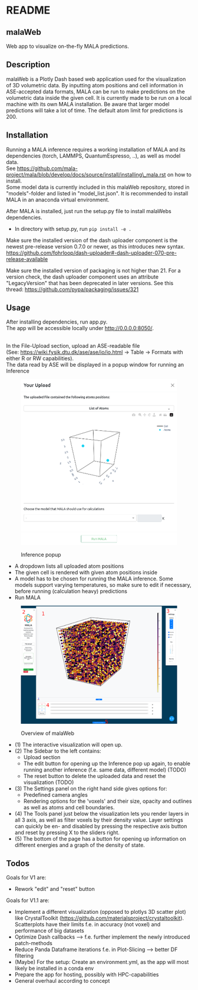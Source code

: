 # README

## malaWeb

Web app to visualize on-the-fly MALA predictions.

## Description

malaWeb is a Plotly Dash based web application used for the visualization of 3D volumetric data. By inputting atom positions and cell information in ASE-accepted data formats, MALA can be run to make predictions on the volumetric data inside the given cell. It is currently made to be run on a local machine with its own MALA installation. Be aware that larger model predictions will take a lot of time. The default atom limit for predictions is 200.

## Installation

Running a MALA inference requires a working installation of MALA and its dependencies (torch, LAMMPS, QuantumEspresso, ..), as well as model data.\
See https://github.com/mala-project/mala/blob/develop/docs/source/install/installing\_mala.rst on how to install.\
Some model data is currently included in this malaWeb repository, stored in "models"-folder and listed in "model\_list.json". It is recommended to install MALA in an anaconda virtual environment.

After MALA is installed, just run the setup.py file to install malaWebs dependencies.

* In directory with setup.py, run `pip install -e .`

Make sure the installed version of the dash uploader component is the newest pre-release version 0.7.0 or newer, as this introduces new syntax. https://github.com/fohrloop/dash-uploader#-dash-uploader-070-pre-release-available

Make sure the installed version of packaging is not higher than 21. For a version check, the dash uploader component uses an attribute "LegacyVersion" that has been deprecated in later versions. See this thread: https://github.com/pypa/packaging/issues/321

## Usage

After installing dependencies, run app.py.\
The app will be accessible locally under http://0.0.0.0:8050/.

\
In the File-Upload section, upload an ASE-readable file\
(See: https://wiki.fysik.dtu.dk/ase/ase/io/io.html -> Table -> Formats with either R or RW capabilities).\
The data read by ASE will be displayed in a popup window for running an Inference

<figure><img src="assets/inference-popup.png" alt=""><figcaption><p>Inference popup</p></figcaption></figure>

* A dropdown lists all uploaded atom positions
* The given cell is rendered with given atom positions inside
* A model has to be chosen for running the MALA inference. Some models support varying temperatures, so make sure to edit if necessary, before running (calculation heavy) predictions
* Run MALA



<figure><img src="assets/webapp-overview.png" alt=""><figcaption><p>Overview of malaWeb</p></figcaption></figure>

* (1) The interactive visualization will open up.
* (2) The Sidebar to the left contains:
  * Upload section
  * The edit button for opening up the Inference pop up again, to enable running another inference (f.e. same data, different model) (TODO)
  * The reset button to delete the uploaded data and reset the visualization (TODO)
* (3) The Settings panel on the right hand side gives options for:
  * &#x20;Predefined camera angles
  * Rendering options for the 'voxels' and their size, opacity and outlines as well as atoms and cell boundaries.
* (4) The Tools panel just below the visualization lets you render layers in all 3 axis, as well as filter voxels by their density value. Layer settings can quickly be en- and disabled by pressing the respective axis button and reset by pressing X to the sliders right.
* (5) The bottom of the page has a button for opening up information on different energies and a graph of the density of state.

## Todos

Goals for V1 are:

* Rework "edit" and "reset" button

Goals for V1.1 are:

* Implement a different visualization (opposed to plotlys 3D scatter plot) like CrystalToolkit (https://github.com/materialsproject/crystaltoolkit). Scatterplots have their limits f.e. in accuracy (not voxel) and performance of big datasets
* Optimize Dash callbacks --> f.e. further implement the newly introduced patch-methods
* Reduce Panda Dataframe iterations f.e. in Plot-Slicing --> better DF filtering
* (Maybe) For the setup: Create an environment.yml, as the app will most likely be installed in a conda env
* Prepare the app for hosting, possibly with HPC-capabilities
* General overhaul according to concept
